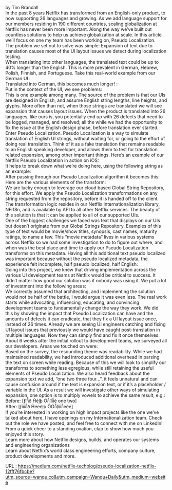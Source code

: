   by Tim Brandall  
    In the past 8 years Netflix has transformed from an English-only product, to now supporting 26 languages and growing. As we add language support for our members residing in 190 different countries, scaling globalization at Netflix has never been more important. Along the way we’ve built out countless solutions to help us achieve globalization at scale. In this article we’ll focus on one my team has been working on, Pseudo Localization.  
    The problem we set out to solve was simple: Expansion of text due to translation causes most of the UI layout issues we detect during localization testing.  
    When translating into other languages, the translated text could be up to 40% longer than the English. This is more prevalent in German, Hebrew, Polish, Finnish, and Portuguese. Take this real-world example from our German UI :  
    Translated into German, this becomes much longer! :  
    Put in the context of the UI, we see problems:  
    This is one example among many. The source of the problem is that our UIs are designed in English, and assume English string lengths, line heights, and glyphs. More often than not, when those strings are translated we will see expansion that causes layout issues. When the product is translated into 26 languages, like ours is, you potentially end up with 26 defects that need to be logged, managed, and resolved; all the while we had the opportunity to fix the issue at the English design phase, before translation ever started.  
    Enter Pseudo Localization. Pseudo Localization is a way to simulate translation of English UI strings, without waiting for, or going to the effort of doing real translation. Think of it as a fake translation that remains readable to an English speaking developer, and allows them to test for translation related expansion, among other important things. Here’s an example of our Netflix Pseudo Localization in action on iOS:  
    It helps to break down what we’re doing here, using the following string as an example:  
    After passing through our Pseudo Localization algorithm it becomes this:  
    Here are the various elements of the transform:  
    We are lucky enough to leverage our cloud based Global String Repository, for this effort. We apply the Pseudo Localization transformations on any string requested from the repository, before it is handed off to the client. The transformation logic resides in our Netflix Internationalization library, NFi18n, and is available by API to all other Netflix services. The beauty of this solution is that it can be applied to all of our supported UIs.  
    One of the biggest challenges we faced was text that displays on our UIs but doesn’t originate from our Global Strings Repository. Examples of this type of text would be movie/show titles, synopsis, cast names, maturity ratings, to name a few. This “movie metadata” lives in various systems across Netflix so we had some investigation to do to figure out where, and when was the best place and time to apply our Pseudo Localization transforms on this metadata. Having all this additional text pseudo localized was important because without the pseudo localized metadata, the experience felt incomplete, half pseudo localized, half English:  
    Going into this project, we knew that driving implementation across the various UI development teams at Netflix would be critical to success. It didn’t matter how good our solution was if nobody was using it. We put a lot of investment into the following areas:  
    We correctly assumed that architecting, and implementing the solution would not be half of the battle, I would argue it was even less. The real work starts while advocating, influencing, educating, and convincing development teams to fundamentally change the way they work. We did this by showing the impact that Pseudo Localization can have and the amounts of defects it can eradicate, that they fix a UI layout issue once, instead of 26 times. Already we are seeing UI engineers catching and fixing UI layout issues that previously we would have caught post-translation in multiple languages. Now they can simply find and fix it once themselves.  
    About 6 weeks after the initial rollout to development teams, we surveyed all our developers. Areas we touched on were:  
    Based on the survey, the resounding theme was readability. While we had maintained readability, we had introduced additional overhead in parsing the text on screen while reading. Because of this we will look to simplify our transforms to something less egregious, while still retaining the useful elements of Pseudo Localization. We also heard feedback about the expansion text we add, “one two three four…”, it feels unnatural and can cause confusion around if the text is expansion text, or if it’s a placeholder / variable in the UI. As a result we will investigate other ways of simulating expansion, one option is to multiply vowels to achieve the same result, e.g.:  
    Before: [ƒîกี้ð Ĥéļþ Öกี้ļîกี้é one two]  
    After: [ƒîîîกี้ð Ĥéééļþ ÖÖกี้ļîîîกี้ééé]  
    If you’re interested in working on high impact projects like the one we’ve talked about here, I have openings on my Internationalization team. Check out the role we have posted, and feel free to connect with me on LinkedIn!  
    From a quick cheer to a standing ovation, clap to show how much you enjoyed this story.  
    Learn more about how Netflix designs, builds, and operates our systems and engineering organizations  
    Learn about Netflix’s world class engineering efforts, company culture, product developments and more.  
    
  URL : https://medium.com/netflix-techblog/pseudo-localization-netflix-12fff76fbcbe?utm_source=wanqu.co&utm_campaign=Wanqu+Daily&utm_medium=website